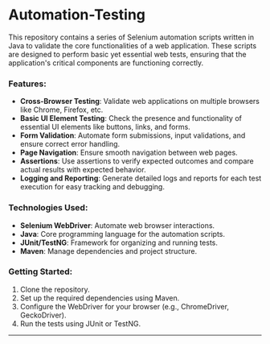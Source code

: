 # Automation-Testing

This repository contains a series of Selenium automation scripts written in Java to validate the core functionalities of a web application. These scripts are designed to perform basic yet essential web tests, ensuring that the application's critical components are functioning correctly.

### Features:
- **Cross-Browser Testing**: Validate web applications on multiple browsers like Chrome, Firefox, etc.
- **Basic UI Element Testing**: Check the presence and functionality of essential UI elements like buttons, links, and forms.
- **Form Validation**: Automate form submissions, input validations, and ensure correct error handling.
- **Page Navigation**: Ensure smooth navigation between web pages.
- **Assertions**: Use assertions to verify expected outcomes and compare actual results with expected behavior.
- **Logging and Reporting**: Generate detailed logs and reports for each test execution for easy tracking and debugging.

### Technologies Used:
- **Selenium WebDriver**: Automate web browser interactions.
- **Java**: Core programming language for the automation scripts.
- **JUnit/TestNG**: Framework for organizing and running tests.
- **Maven**: Manage dependencies and project structure.

### Getting Started:
1. Clone the repository.
2. Set up the required dependencies using Maven.
3. Configure the WebDriver for your browser (e.g., ChromeDriver, GeckoDriver).
4. Run the tests using JUnit or TestNG.

---


